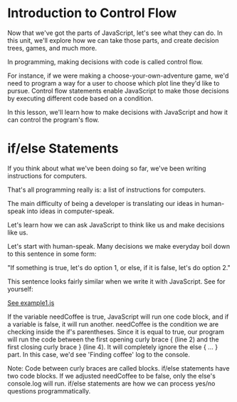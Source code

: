 # Introduction to Control Flow
Now that we've got the parts of JavaScript, let's see what they can do. In this unit, we'll explore how we can take those parts, and create decision trees, games, and much more.

In programming, making decisions with code is called control flow.

For instance, if we were making a choose-your-own-adventure game, we'd need to program a way for a user to choose which plot line they'd like to pursue. Control flow statements enable JavaScript to make those decisions by executing different code based on a condition.

In this lesson, we'll learn how to make decisions with JavaScript and how it can control the program's flow.

# if/else Statements
If you think about what we've been doing so far, we've been writing instructions for computers.

That's all programming really is: a list of instructions for computers.

The main difficulty of being a developer is translating our ideas in human-speak into ideas in computer-speak.

Let's learn how we can ask JavaScript to think like us and make decisions like us.

Let's start with human-speak. Many decisions we make everyday boil down to this sentence in some form:

"If something is true, let's do option 1, or else, if it is false, let's do option 2."

This sentence looks fairly similar when we write it with JavaScript. See for yourself:

[See example1.js]()

If the variable needCoffee is true, JavaScript will run one code block, and if a variable is false, it will run another.
needCoffee is the condition we are checking inside the if's parentheses. Since it is equal to true, our program will run the code between the first opening curly brace { (line 2) and the first closing curly brace } (line 4). It will completely ignore the else { ... } part. In this case, we'd see 'Finding coffee' log to the console.

Note: Code between curly braces are called blocks. if/else statements have two code blocks.
If we adjusted needCoffee to be false, only the else's console.log will run.
if/else statements are how we can process yes/no questions programmatically.
